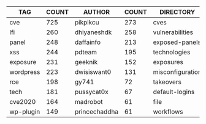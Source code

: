|    TAG    | COUNT |    AUTHOR     | COUNT |    DIRECTORY     | COUNT | SEVERITY | COUNT |  TYPE   | COUNT |
|-----------|-------|---------------|-------|------------------|-------|----------|-------|---------|-------|
| cve       |   725 | pikpikcu      |   273 | cves             |   725 | info     |   643 | http    |  1965 |
| lfi       |   260 | dhiyaneshdk   |   258 | vulnerabilities  |   301 | high     |   553 | file    |    46 |
| panel     |   248 | daffainfo     |   213 | exposed-panels   |   247 | medium   |   448 | network |    41 |
| xss       |   244 | pdteam        |   195 | technologies     |   191 | critical |   273 | dns     |    12 |
| exposure  |   231 | geeknik       |   152 | exposures        |   188 | low      |   152 |         |       |
| wordpress |   223 | dwisiswant0   |   131 | misconfiguration |   136 |          |       |         |       |
| rce       |   198 | gy741         |    72 | takeovers        |    64 |          |       |         |       |
| tech      |   181 | pussycat0x    |    67 | default-logins   |    56 |          |       |         |       |
| cve2020   |   164 | madrobot      |    61 | file             |    46 |          |       |         |       |
| wp-plugin |   149 | princechaddha |    61 | workflows        |    36 |          |       |         |       |

